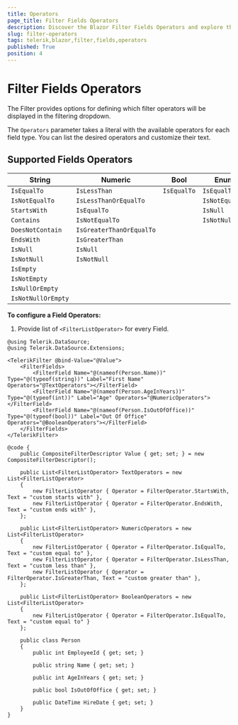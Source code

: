 ```yaml
---
title: Operators
page_title: Filter Fields Operators
description: Discover the Blazor Filter Fields Operators and explore the examples.
slug: filter-operators
tags: telerik,blazor,filter,fields,operators
published: True
position: 4
---
```


# Filter Fields Operators
The Filter provides options for defining which filter operators will be displayed in the filtering dropdown.

The `Operators` parameter takes a literal with the available operators for each field type. You can list the desired operators and customize their text.

## Supported Fields Operators

| **String** | **Numeric** | **Bool** | **Enum** | **Date** |
| ----------- | ----------- | ----------- | ----------- | ----------- |
| `IsEqualTo` | `IsLessThan` | `IsEqualTo` | `IsEqualTo` | `IsEqualTo` |
| `IsNotEqualTo` | `IsLessThanOrEqualTo` | | `IsNotEqualTo` | `IsNotEqualTo` |
| `StartsWith` | `IsEqualTo` | | `IsNull` | `IsGreaterThanOrEqualTo` |
| `Contains` | `IsNotEqualTo` | | `IsNotNull ` | `IsGreaterThan` |
| `DoesNotContain` | `IsGreaterThanOrEqualTo` | | | `IsLessThanOrEqualTo` |
| `EndsWith` | `IsGreaterThan` | | | `IsLessThan` |
| `IsNull` | `IsNull` | | | `IsNull` |
| `IsNotNull` | `IsNotNull` | | | `IsNotNull` |
| `IsEmpty` | | | |
| `IsNotEmpty` | | | |
| `IsNullOrEmpty` | | | |
| `IsNotNullOrEmpty` | | | |

**To configure a Field Operators:**

1. Provide list of `<FilterListOperator>` for every Field.

````CSHTML
@using Telerik.DataSource;
@using Telerik.DataSource.Extensions;

<TelerikFilter @bind-Value="@Value">
    <FilterFields>
        <FilterField Name="@(nameof(Person.Name))" Type="@(typeof(string))" Label="First Name" Operators="@TextOperators"></FilterField>
        <FilterField Name="@(nameof(Person.AgeInYears))" Type="@(typeof(int))" Label="Age" Operators="@NumericOperators"></FilterField>
        <FilterField Name="@(nameof(Person.IsOutOfOffice))" Type="@(typeof(bool))" Label="Out Of Office" Operators="@BooleanOperators"></FilterField>
    </FilterFields>
</TelerikFilter>

@code {
    public CompositeFilterDescriptor Value { get; set; } = new CompositeFilterDescriptor();

    public List<FilterListOperator> TextOperators = new List<FilterListOperator>
    {
        new FilterListOperator { Operator = FilterOperator.StartsWith, Text = "custom starts with" },
        new FilterListOperator { Operator = FilterOperator.EndsWith, Text = "custom ends with" },
    };

    public List<FilterListOperator> NumericOperators = new List<FilterListOperator>
    {
        new FilterListOperator { Operator = FilterOperator.IsEqualTo, Text = "custom equal to" },
        new FilterListOperator { Operator = FilterOperator.IsLessThan, Text = "custom less than" },
        new FilterListOperator { Operator = FilterOperator.IsGreaterThan, Text = "custom greater than" },
    };

    public List<FilterListOperator> BooleanOperators = new List<FilterListOperator>
    {
        new FilterListOperator { Operator = FilterOperator.IsEqualTo, Text = "custom equal to" }
    };

    public class Person
    {
        public int EmployeeId { get; set; }

        public string Name { get; set; }

        public int AgeInYears { get; set; }

        public bool IsOutOfOffice { get; set; }

        public DateTime HireDate { get; set; }
    }
}
````
